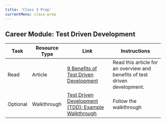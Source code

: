 ```yaml
---
title: 'Class 3 Prep'
currentMenu: class-prep
---
```


## Career Module: Test Driven Development

| Task | Resource Type | Link | Instructions |
|------|---------------|------|--------------|
| Read | Article | [9 Benefits of Test Driven Development](https://www.madetech.com/blog/9-benefits-of-test-driven-development) | Read this article for an overview and benefits of test driven development. |
| Optional | Walkthrough | [Test Driven Development (TDD): Example Walkthrough](https://technologyconversations.com/2013/12/20/test-driven-development-tdd-example-walkthrough/) | Follow the walkthrough |
